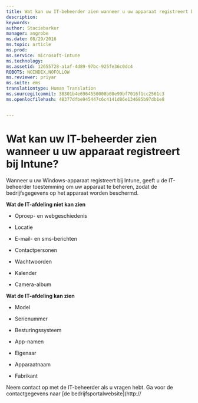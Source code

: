 ```yaml
---
title: Wat kan uw IT-beheerder zien wanneer u uw apparaat registreert bij Intune? | Microsoft Intune
description: 
keywords: 
author: Staciebarker
manager: angrobe
ms.date: 08/29/2016
ms.topic: article
ms.prod: 
ms.service: microsoft-intune
ms.technology: 
ms.assetid: 12655728-a1af-4d89-97bc-925fe36c0dc4
ROBOTS: NOINDEX,NOFOLLOW
ms.reviewer: priyar
ms.suite: ems
translationtype: Human Translation
ms.sourcegitcommit: 38301b4e6964550008b08e99bf7016f1cc2561c3
ms.openlocfilehash: 48377dfbe945447c6c4141d86e134685b97db1e8


---
```



# Wat kan uw IT-beheerder zien wanneer u uw apparaat registreert bij Intune?

Wanneer u uw Windows-apparaat registreert bij Intune, geeft u de IT-beheerder toestemming om uw apparaat te beheren, zodat de bedrijfsgegevens op het apparaat worden beschermd.

**Wat de IT-afdeling niet kan zien**

-   Oproep- en webgeschiedenis

-   Locatie

-   E-mail- en sms-berichten

-   Contactpersonen

-   Wachtwoorden

-   Kalender

-   Camera-album

**Wat de IT-afdeling kan zien**

-   Model

-   Serienummer

-   Besturingssysteem

-   App-namen

-   Eigenaar

-   Apparaatnaam

-   Fabrikant


Neem contact op met de IT-beheerder als u vragen hebt. Ga voor de contactgegevens naar [de bedrijfsportalwebsite](http://



<!--HONumber=Aug16_HO5-->


